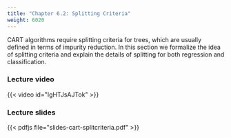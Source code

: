 ```yaml
---
title: "Chapter 6.2: Splitting Criteria"
weight: 6020
---
```

CART algorithms require splitting criteria for trees, which are usually defined in terms of impurity reduction. In this section we formalize the idea of splitting criteria and explain the details of splitting for both regression and classification.

<!--more-->

### Lecture video

{{< video id="IgHTJsAJTok" >}}

### Lecture slides

{{< pdfjs file="slides-cart-splitcriteria.pdf" >}}
